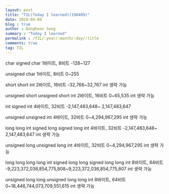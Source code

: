 ```yaml
---
layout: post
title: "TIL(Today I learned)(190409)"
date: 2019-04-09
blog : true
author : Donghoon Song
summary : "Today I learned"
permalink : /TIL/:year/:month/:day/:title
comments: true
tag: TIL
---
```


char 
signed char	1바이트, 8비트	-128~127	 

unsigned char	1바이트, 8비트	0~255	 

short 
short int	2바이트, 16비트	-32,768~32,767	int 생략 가능

unsigned short 
unsigned short int	2바이트, 16비트	0~65,535	int 생략 가능

int
signed int	4바이트, 32비트	-2,147,483,648~ 2,147,483,647	 

unsigned 
unsigned int	4바이트, 32비트	0~4,294,967,295	int 생략 가능

long
long int
signed long
signed long int	4바이트, 32비트	-2,147,483,648~ 2,147,483,647	int 생략 가능

unsigned long 
unsigned long int	4바이트, 32비트	0~4,294,967,295	int 생략 가능

long long 
long long int 
signed long long 
signed long long int	8바이트, 64비트	-9,223,372,036,854,775,808~9,223,372,036,854,775,807	int 생략 가능

unsigned long long 
unsigned long long int	8바이트, 64비트	0~18,446,744,073,709,551,615	int 생략 가능
